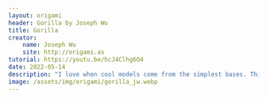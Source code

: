 ```yaml
---
layout: origami
header: Gorilla by Joseph Wu
title: Gorilla
creator:
    name: Joseph Wu
    site: http://origami.as
tutorial: https://youtu.be/hcJ4Clhg6O4
date: 2022-05-14
description: "I love when cool models come from the simplest bases. This is an example of that!"
image: /assets/img/origami/gorilla_jw.webp
---
```

